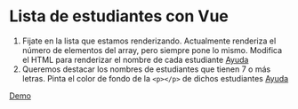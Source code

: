 # Lista de estudiantes con Vue

1. Fijate en la lista que estamos renderizando. Actualmente renderiza el número de elementos del array, pero siempre pone lo mismo. Modifica el HTML para renderizar el nombre de cada estudiante [Ayuda](https://vuejs.org/guide/essentials/list.html)
2. Queremos destacar los nombres de estudiantes que tienen 7 o más letras. Pinta el color de fondo de la `<p></p>` de dichos estudiantes [Ayuda](https://vuejs.org/guide/essentials/class-and-style.html)

[Demo](https://omiras.github.io/lista-alumnos-vue/)
